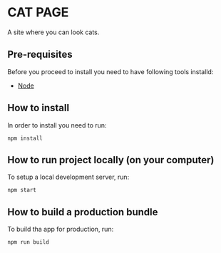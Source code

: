 # CAT PAGE

A site where you can look cats.

## Pre-requisites

Before you proceed to install you need to have following tools installd:
- [Node](https://nodejs.org/en/)

## How to install

In order to install you need to run:
```
npm install 
```
## How to run project locally (on your computer)

To setup a local development server, run:

```
npm start
```

## How to build a production bundle

To build tha app for production, run:

```
npm run build